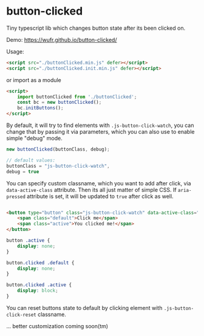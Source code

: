 # button-clicked
Tiny typescript lib which changes button state after its been clicked on.

Demo: https://wufr.github.io/button-clicked/


Usage:

```html
<script src="./buttonClicked.min.js" defer></script>
<script src="./buttonClicked.init.min.js" defer></script>
```

or import as a module

```html
<script>
	import buttonClicked from './buttonClicked';
	const bc = new buttonClicked();
	bc.initButtons();
</script>
```


By default, it will try to find elements with `.js-button-click-watch`, you can change that by passing it via parameters, which you can also use to enable simple "debug" mode.

```js
new buttonClicked(buttonClass, debug);

// default values:
buttonClass = "js-button-click-watch",
debug = true
```

You can specify custom classname, which you want to add after click, via `data-active-class` attribute. Then its all just matter of simple CSS. If `aria-pressed` attribute is set, it will be updated to `true` after click as well.

```html

<button type="button" class="js-button-click-watch" data-active-class="clicked" aria-pressed="false">
	<span class="default">Click me</span>
	<span class="active">You clicked me!</span>
</button>
```

```css
button .active {
	display: none;
}

button.clicked .default {
	display: none;
}

button.clicked .active {
	display: block;
}
```

You can reset buttons state to default by clicking element with `.js-button-click-reset` classname.

... better customization coming soon(tm)